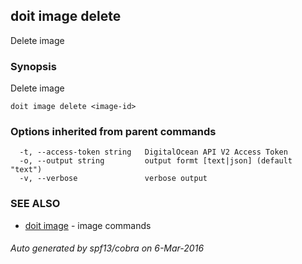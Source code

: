 ## doit image delete

Delete image

### Synopsis


Delete image

```
doit image delete <image-id>
```

### Options inherited from parent commands

```
  -t, --access-token string   DigitalOcean API V2 Access Token
  -o, --output string         output formt [text|json] (default "text")
  -v, --verbose               verbose output
```

### SEE ALSO
* [doit image](doit_image.md)	 - image commands

###### Auto generated by spf13/cobra on 6-Mar-2016
